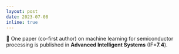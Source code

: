 ```yaml
---
layout: post
date: 2023-07-08
inline: true
---
```


📝 One paper (co-first author) on machine learning for semiconductor processing is published in <b>Advanced Intelligent Systems</b> (IF=<b>7.4</b>).